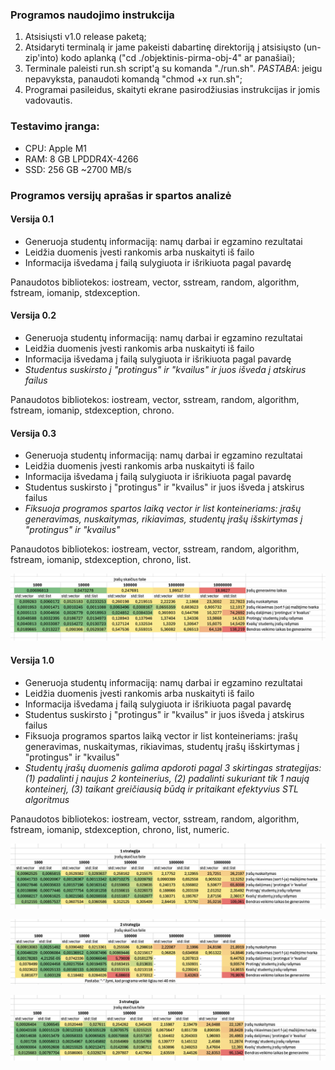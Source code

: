 ### Programos naudojimo instrukcija

1. Atsisiųsti v1.0 release paketą;
2. Atsidaryti terminalą ir jame pakeisti dabartinę direktoriją į atsisiųsto (un-zip'into) kodo aplanką ("cd ./objektinis-pirma-obj-4" ar panašiai);
3. Terminale paleisti run.sh script'ą su komanda "./run.sh". *PASTABA*: jeigu nepavyksta, panaudoti komandą "chmod +x run.sh";
4. Programai pasileidus, skaityti ekrane pasirodžiusias instrukcijas ir jomis vadovautis.

### Testavimo įranga:
- CPU: Apple M1
- RAM: 8 GB LPDDR4X-4266
- SSD: 256 GB ~2700 MB/s

### Programos versijų aprašas ir spartos analizė

#### Versija 0.1

- Generuoja studentų informaciją: namų darbai ir egzamino rezultatai
- Leidžia duomenis įvesti rankomis arba nuskaityti iš failo
- Informacija išvedama į failą sulygiuota ir išrikiuota pagal pavardę

Panaudotos bibliotekos: iostream, vector, sstream, random, algorithm, fstream, iomanip, stdexception.

#### Versija 0.2

- Generuoja studentų informaciją: namų darbai ir egzamino rezultatai
- Leidžia duomenis įvesti rankomis arba nuskaityti iš failo
- Informacija išvedama į failą sulygiuota ir išrikiuota pagal pavardę
- *Studentus suskirsto į "protingus" ir "kvailus" ir juos išveda į atskirus failus*

Panaudotos bibliotekos: iostream, vector, sstream, random, algorithm, fstream, iomanip, stdexception, chrono.

#### Versija 0.3

- Generuoja studentų informaciją: namų darbai ir egzamino rezultatai
- Leidžia duomenis įvesti rankomis arba nuskaityti iš failo
- Informacija išvedama į failą sulygiuota ir išrikiuota pagal pavardę
- Studentus suskirsto į "protingus" ir "kvailus" ir juos išveda į atskirus failus
- *Fiksuoja programos spartos laiką vector ir list konteineriams: įrašų generavimas, nuskaitymas, rikiavimas, studentų įrašų išskirtymas į "protingus" ir "kvailus"*

Panaudotos bibliotekos: iostream, vector, sstream, random, algorithm, fstream, iomanip, stdexception, chrono, list.

![Lentelėje vaizduojama programos spartos analizė.](./spartos-analize/programos-spartos-analize-0.png)

#### Versija 1.0

- Generuoja studentų informaciją: namų darbai ir egzamino rezultatai
- Leidžia duomenis įvesti rankomis arba nuskaityti iš failo
- Informacija išvedama į failą sulygiuota ir išrikiuota pagal pavardę
- Studentus suskirsto į "protingus" ir "kvailus" ir juos išveda į atskirus failus
- Fiksuoja programos spartos laiką vector ir list konteineriams: įrašų generavimas, nuskaitymas, rikiavimas, studentų įrašų išskirtymas į "protingus" ir "kvailus"
- *Studentų įrašų duomenis galima apdoroti pagal 3 skirtingas strategijas: (1) padalinti į naujus 2 konteinerius, (2) padalinti sukuriant tik 1 naują konteinerį, (3) taikant greičiausią būdą ir pritaikant efektyvius STL algoritmus*

Panaudotos bibliotekos: iostream, vector, sstream, random, algorithm, fstream, iomanip, stdexception, chrono, list, numeric.

![Lentelėje vaizduojama programos spartos analizė, failai aprodojami pagal 1 strategiją.](./spartos-analize/programos-spartos-analize-1.png)

![Lentelėje vaizduojama programos spartos analizė, failai aprodojami pagal 2 strategiją.](./spartos-analize/programos-spartos-analize-2.png)

![Lentelėje vaizduojama programos spartos analizė, failai aprodojami pagal 3 strategiją.](./spartos-analize/programos-spartos-analize-3.png)